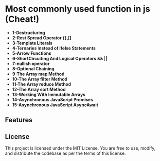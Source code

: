 #  Most commonly used function in js (Cheat!)

* **1-Destructuring**
* **2-Rest Spread Operator {},[]**
* **3-Template Literals**
* **4-Ternaries Instead of ifelse Statements**
* **5-Arrow Functions**
* **6-ShortCircuiting And Logical Operators && ||**
* **7-nullish operator**
* **8-Optional Chaining**
* **9-The Array map Method**
* **10-The Array filter Method**
* **11-The Array reduce Method**
* **12-The Array sort Method**
* **13-Working With Immutable Arrays**
* **14-Asynchronous JavaScript Promises**
* **15-Asynchronous JavaScript AsyncAwait**
## Features



## License

This project is licensed under the MIT License. You are free to use, modify, and distribute the codebase as per the terms of this license.
